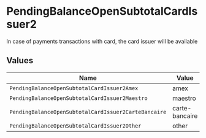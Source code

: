# PendingBalanceOpenSubtotalCardIssuer2

In case of payments transactions with card, the card issuer will be available


## Values

| Name                                                 | Value                                                |
| ---------------------------------------------------- | ---------------------------------------------------- |
| `PendingBalanceOpenSubtotalCardIssuer2Amex`          | amex                                                 |
| `PendingBalanceOpenSubtotalCardIssuer2Maestro`       | maestro                                              |
| `PendingBalanceOpenSubtotalCardIssuer2CarteBancaire` | carte-bancaire                                       |
| `PendingBalanceOpenSubtotalCardIssuer2Other`         | other                                                |